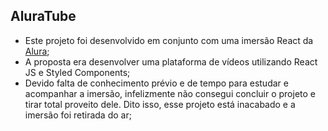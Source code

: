 ## AluraTube

- Este projeto foi desenvolvido em conjunto com uma imersão React da [Alura](https://www.alura.com.br/); 
- A proposta era desenvolver uma plataforma de vídeos utilizando React JS e Styled Components; 
- Devido falta de conhecimento prévio e de tempo para estudar e acompanhar a imersão, infelizmente não consegui concluir o projeto e tirar total proveito dele. Dito isso, esse projeto está inacabado e a imersão foi retirada do ar;
